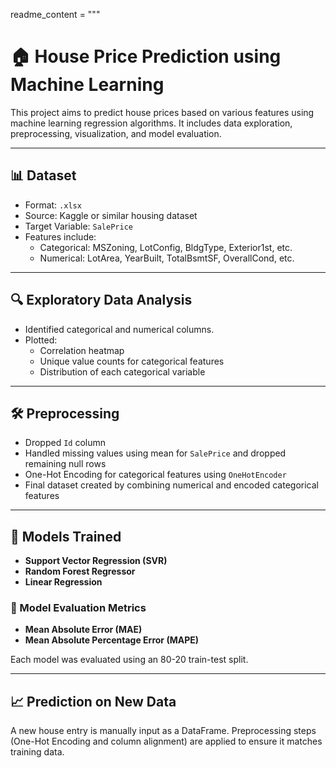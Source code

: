 readme_content = """
# 🏠 House Price Prediction using Machine Learning

This project aims to predict house prices based on various features using machine learning regression algorithms. It includes data exploration, preprocessing, visualization, and model evaluation.

---

## 📊 Dataset

- Format: `.xlsx`
- Source: Kaggle or similar housing dataset
- Target Variable: `SalePrice`
- Features include:
  - Categorical: MSZoning, LotConfig, BldgType, Exterior1st, etc.
  - Numerical: LotArea, YearBuilt, TotalBsmtSF, OverallCond, etc.

---

## 🔍 Exploratory Data Analysis

- Identified categorical and numerical columns.
- Plotted:
  - Correlation heatmap
  - Unique value counts for categorical features
  - Distribution of each categorical variable

---

## 🛠️ Preprocessing

- Dropped `Id` column
- Handled missing values using mean for `SalePrice` and dropped remaining null rows
- One-Hot Encoding for categorical features using `OneHotEncoder`
- Final dataset created by combining numerical and encoded categorical features

---

## 🧠 Models Trained

- **Support Vector Regression (SVR)**
- **Random Forest Regressor**
- **Linear Regression**

### 🧪 Model Evaluation Metrics

- **Mean Absolute Error (MAE)**
- **Mean Absolute Percentage Error (MAPE)**

Each model was evaluated using an 80-20 train-test split.

---

## 📈 Prediction on New Data

A new house entry is manually input as a DataFrame. Preprocessing steps (One-Hot Encoding and column alignment) are applied to ensure it matches training data.

